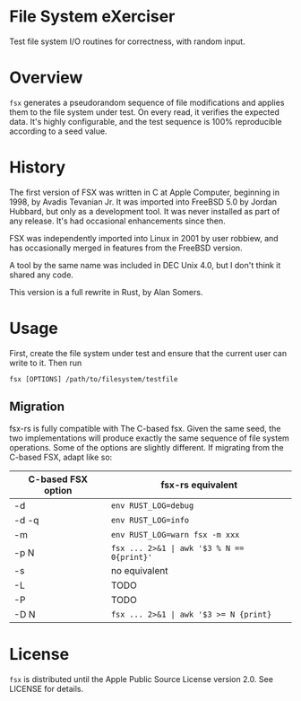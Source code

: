 # File System eXerciser

Test file system I/O routines for correctness, with random input.

# Overview

`fsx` generates a pseudorandom sequence of file modifications and applies them
to the file system under test.  On every read, it verifies the expected data.
It's highly configurable, and the test sequence is 100% reproducible according
to a seed value.

# History

The first version of FSX was written in C at Apple Computer, beginning in 1998,
by Avadis Tevanian Jr.  It was imported into FreeBSD 5.0 by Jordan Hubbard, but
only as a development tool.  It was never installed as part of any release.
It's had occasional enhancements since then.

FSX was independently imported into Linux in 2001 by user robbiew, and has
occasionally merged in features from the FreeBSD version.

A tool by the same name was included in DEC Unix 4.0, but I don't think it
shared any code.

This version is a full rewrite in Rust, by Alan Somers.

# Usage

First, create the file system under test and ensure that the current user can
write to it.  Then run

`fsx [OPTIONS] /path/to/filesystem/testfile`

## Migration

fsx-rs is fully compatible with The C-based fsx.  Given the same seed, the two
implementations will produce exactly the same sequence of file system
operations.  Some of the options are slightly different.  If migrating from the
C-based FSX, adapt like so:

| C-based FSX option | fsx-rs equivalent                          |
| ------------------ | ------------------------------------------ |
| -d                 | `env RUST_LOG=debug`                       |
| -d -q              | `env RUST_LOG=info`                        |
| -m                 | `env RUST_LOG=warn fsx -m xxx`             |
| -p N               | `fsx ... 2>&1 \| awk '$3 % N == 0{print}'` |
| -s                 | no equivalent                              |
| -L                 | TODO                                       |
| -P                 | TODO                                       |
| -D N               | `fsx ... 2>&1 \| awk '$3 >= N {print}`     |

# License

`fsx` is distributed until the Apple Public Source License version 2.0.  See
LICENSE for details.
